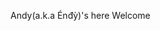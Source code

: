 Andy(a.k.a Énđỳ)'s here
Welcome

<!---
AndyNg195/AndyNg195 is a ✨ special ✨ repository because its `README.md` (this file) appears on your GitHub profile.
You can click the Preview link to take a look at your changes.
--->
